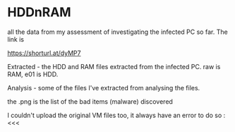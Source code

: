# HDDnRAM
all the data from my assessment of investigating the infected PC so far. The link is 

https://shorturl.at/dyMP7

Extracted - the HDD and RAM files extracted from the infected PC. raw is RAM, e01 is HDD.

 Analysis - some of the files I've extracted from analysing the files.

the .png is the list of the bad items (malware) discovered

I couldn't upload the original VM files too, it always have an error to do so :<<<
